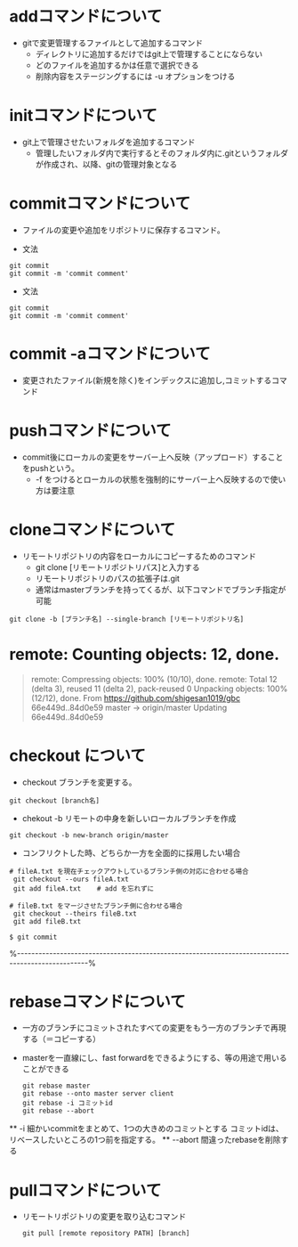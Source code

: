 # addコマンドについて

* gitで変更管理するファイルとして追加するコマンド
  * ディレクトリに追加するだけではgit上で管理することにならない
  * どのファイルを追加するかは任意で選択できる
  * 削除内容をステージングするには -u オプションをつける

# initコマンドについて

* git上で管理させたいフォルダを追加するコマンド
  * 管理したいフォルダ内で実行するとそのフォルダ内に.gitというフォルダが作成され、以降、gitの管理対象となる

# commitコマンドについて
  * ファイルの変更や追加をリポジトリに保存するコマンド。

  * 文法
  ```
  git commit
  git commit -m 'commit comment'
  ```
* 文法
```
git commit
git commit -m 'commit comment'
```

# commit -aコマンドについて
* 変更されたファイル(新規を除く)をインデックスに追加し,コミットするコマンド

# pushコマンドについて

* commit後にローカルの変更をサーバー上へ反映（アップロード）することをpushという。
  * -f をつけるとローカルの状態を強制的にサーバー上へ反映するので使い方は要注意

# cloneコマンドについて

* リモートリポジトリの内容をローカルにコピーするためのコマンド
  * git clone [リモートリポジトリパス]と入力する
  * リモートリポジトリのパスの拡張子は.git
  * 通常はmasterブランチを持ってくるが、以下コマンドでブランチ指定が可能

```
git clone -b [ブランチ名] --single-branch [リモートリポジトリ名]
```

# remote: Counting objects: 12, done.
> remote: Compressing objects: 100% (10/10), done.
remote: Total 12 (delta 3), reused 11 (delta 2), pack-reused 0
Unpacking objects: 100% (12/12), done.
From https://github.com/shigesan1019/gbc
   66e449d..84d0e59  master     -> origin/master
Updating 66e449d..84d0e59


# checkout について
* checkout 
ブランチを変更する。
```
git checkout [branch名]
```

* chekout -b
リモートの中身を新しいローカルブランチを作成
```
git checkout -b new-branch origin/master
```
* コンフリクトした時、どちらか一方を全面的に採用したい場合
```
# fileA.txt を現在チェックアウトしているブランチ側の対応に合わせる場合
 git checkout --ours fileA.txt
 git add fileA.txt    # add を忘れずに

# fileB.txt をマージさせたブランチ側に合わせる場合
 git checkout --theirs fileB.txt
 git add fileB.txt

$ git commit
```

%--------------------------------------------------------------------------------------------------%

# rebaseコマンドについて
* 一方のブランチにコミットされたすべての変更をもう一方のブランチで再現する（＝コピーする）
* masterを一直線にし、fast forwardをできるようにする、等の用途で用いることができる

  ```
  git rebase master
  git rebase --onto master server client
  git rebase -i コミットid
  git rebase --abort
  ```

** -i
細かいcommitをまとめて、1つの大きめのコミットとする
コミットidは、リベースしたいところの1つ前を指定する。
** --abort
間違ったrebaseを削除する

# pullコマンドについて
* リモートリポジトリの変更を取り込むコマンド

  ```
  git pull [remote repository PATH] [branch]
  ```

